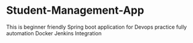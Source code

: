 # Student-Management-App
This is beginner friendly Spring boot application for Devops practice fully automation
Docker Jenkins Integration 
